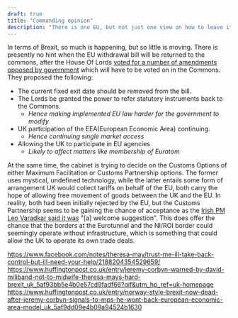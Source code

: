 ```yaml
---
draft: true
title: "Commanding opinion"
description: "There is one EU, but not just one view on how to leave it"
---
```


In terms of Brexit, so much is happening, but so little is moving. There is presently no hint when the EU withdrawal bill will be returned to the commons, after the House Of Lords [voted for a number of amendments opposed by government](https://www.huffingtonpost.co.uk/entry/government-suffers-12th-brexit-bill-defeat-as-lords-back-removal-of-exit-day_uk_5af1c8cae4b0ab5c3d6a7e95) which will have to be voted on in the Commons. They proposed the following:

* The current fixed exit date should be removed from the bill.
* The Lords be granted the power to refer statutory instruments back to the Commons.
  * *Hence making implemented EU law harder for the government to modify*
* UK participation of the EEA(European Economic Area) continuing.
  * *Hence continuing single market access*
* Allowing the UK to participate in EU agencies
  * *Likely to affect matters like membership of Euratom*

At the same time, the cabinet is trying to decide on the Customs Options of either Maximum Facilitation or Customs Partnership options. The former uses mystical, undefined technology, while the latter entails some form of arrangement UK would collect tariffs on behalf of the EU, both carry the hope of allowing free movement of goods between the UK and the EU. In reality, both had been initially rejected by the EU, but the Customs Partnership seems to be gaining the chance of acceptance as the [Irish PM Leo Varadkar said it was](https://www.theguardian.com/politics/2018/may/09/jeremy-corbyn-both-of-mays-customs-union-plans-are-implausible) "[a] welcome suggestion". This does offer the chance that the borders at the Eurotunnel and the NI/ROI border could seemingly operate without infrastructure, which is something that could allow the UK to operate its own trade deals.

https://www.facebook.com/notes/theresa-may/trust-me-ill-take-back-control-but-ill-need-your-help/2188204354529659/
https://www.huffingtonpost.co.uk/entry/jeremy-corbyn-warned-by-david-miliband-not-to-midwife-theresa-mays-hard-brexit_uk_5af93bb5e4b0e57cd9fadf66?qif&utm_hp_ref=uk-homepage
https://www.huffingtonpost.co.uk/entry/norway-style-brexit-now-dead-after-jeremy-corbyn-signals-to-mps-he-wont-back-european-economic-area-model_uk_5af9dd09e4b09a94524b1630
